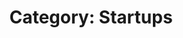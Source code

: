 ---
layout: category
title: "Category: Startups"
category: startups
permalink: /categories/startups/
---